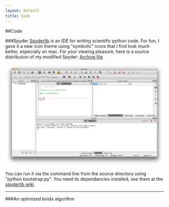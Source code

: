 ```yaml
---
layout: default
title: Code
---
```


##Code

###Spyder
[Spyderlib](http://code.google.com/p/spyderlib/) is an IDE for writing scientific python code. For fun, I gave it a new icon theme using "symbolic" icons that I find look much better, especially on mac. For your viewing pleasure, here is a source distribution of my modified Spyder:  [Archive file](https://dl.dropbox.com/u/6613592/spyder-2.2.0dev.tar.gz)

![Spyder-mac screenshot](img/spyder-mac.png)

You can run it via the command line from the source directory using "python bootstrap.py". You need its dependancies installed, see them at the [spyderlib wiki](http://code.google.com/p/spyderlib/wiki/Installation).

***

###An optimized boids algorithm
